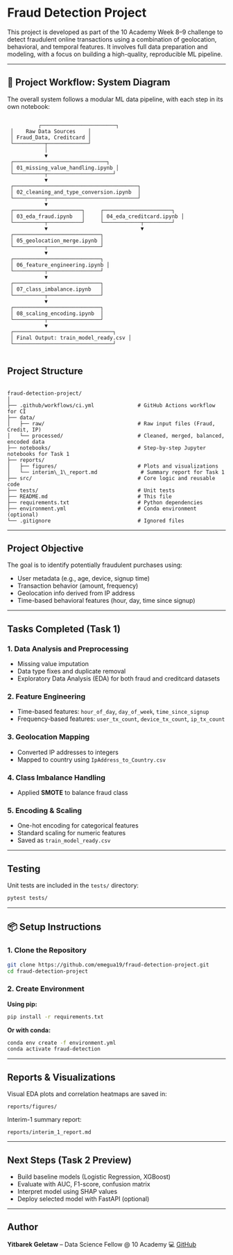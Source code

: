 #  Fraud Detection Project

This project is developed as part of the 10 Academy Week 8–9 challenge to detect fraudulent online transactions using a combination of geolocation, behavioral, and temporal features. It involves full data preparation and modeling, with a focus on building a high-quality, reproducible ML pipeline.

--- 

## 🔄 Project Workflow: System Diagram

The overall system follows a modular ML data pipeline, with each step in its own notebook:

```

```
              ┌────────────────────────┐
     │    Raw Data Sources    │
     │ Fraud_Data, Creditcard │
     └──────────┬─────────────┘
                │
                ▼
     ┌──────────────────────────────┐
     │ 01_missing_value_handling.ipynb │
     └──────────┬─────────────────────┘
                ▼
     ┌────────────────────────────────────────┐
     │ 02_cleaning_and_type_conversion.ipynb  │
     └──────────┬─────────────────────────────┘
                ▼
     ┌──────────────────────┐     ┌──────────────────────┐
     │ 03_eda_fraud.ipynb   │     │ 04_eda_creditcard.ipynb │
     └──────────┬───────────┘     └────────────┬─────────┘
                ▼                              ▼
     ┌────────────────────────────┐
     │ 05_geolocation_merge.ipynb │
     └──────────┬─────────────────┘
                ▼
     ┌────────────────────────────┐
     │ 06_feature_engineering.ipynb │
     └──────────┬─────────────────┘
                ▼
     ┌────────────────────────────┐
     │ 07_class_imbalance.ipynb   │
     └──────────┬─────────────────┘
                ▼
     ┌────────────────────────────┐
     │ 08_scaling_encoding.ipynb  │
     └──────────┬─────────────────┘
                ▼
     ┌────────────────────────────────┐
     │ Final Output: train_model_ready.csv │
     └────────────────────────────────┘

```

```
##  Project Structure

```

fraud-detection-project/
│
├── .github/workflows/ci.yml              # GitHub Actions workflow for CI
├── data/
│   ├── raw/                              # Raw input files (Fraud, Credit, IP)
│   └── processed/                        # Cleaned, merged, balanced, encoded data
├── notebooks/                            # Step-by-step Jupyter notebooks for Task 1
├── reports/
│   ├── figures/                          # Plots and visualizations
│   └── interim\_1\_report.md              # Summary report for Task 1
├── src/                                  # Core logic and reusable code
├── tests/                                # Unit tests
├── README.md                             # This file
├── requirements.txt                      # Python dependencies
├── environment.yml                       # Conda environment (optional)
└── .gitignore                            # Ignored files

````

---

##  Project Objective

The goal is to identify potentially fraudulent purchases using:
- User metadata (e.g., age, device, signup time)
- Transaction behavior (amount, frequency)
- Geolocation info derived from IP address
- Time-based behavioral features (hour, day, time since signup)

---

##  Tasks Completed (Task 1)

### 1. **Data Analysis and Preprocessing**
- Missing value imputation
- Data type fixes and duplicate removal
- Exploratory Data Analysis (EDA) for both fraud and creditcard datasets

### 2. **Feature Engineering**
- Time-based features: `hour_of_day`, `day_of_week`, `time_since_signup`
- Frequency-based features: `user_tx_count`, `device_tx_count`, `ip_tx_count`

### 3. **Geolocation Mapping**
- Converted IP addresses to integers
- Mapped to country using `IpAddress_to_Country.csv`

### 4. **Class Imbalance Handling**
- Applied **SMOTE** to balance fraud class

### 5. **Encoding & Scaling**
- One-hot encoding for categorical features
- Standard scaling for numeric features
- Saved as `train_model_ready.csv`

---

##  Testing

Unit tests are included in the `tests/` directory:

```bash
pytest tests/
````

---

## 📦 Setup Instructions

### 1. Clone the Repository

```bash
git clone https://github.com/emegua19/fraud-detection-project.git
cd fraud-detection-project
```

### 2. Create Environment

**Using pip:**

```bash
pip install -r requirements.txt
```

**Or with conda:**

```bash
conda env create -f environment.yml
conda activate fraud-detection
```

---

##  Reports & Visualizations

Visual EDA plots and correlation heatmaps are saved in:

```
reports/figures/
```

Interim-1 summary report:

```
reports/interim_1_report.md
```

---

##  Next Steps (Task 2 Preview)

* Build baseline models (Logistic Regression, XGBoost)
* Evaluate with AUC, F1-score, confusion matrix
* Interpret model using SHAP values
* Deploy selected model with FastAPI (optional)

---

##  Author

**Yitbarek Geletaw** – Data Science Fellow @ 10 Academy
💻 [GitHub](https://github.com/emegua19/fraud-detection-project)